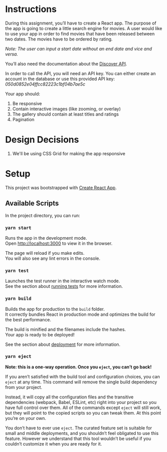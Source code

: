 # Instructions

During this assignment, you’ll have to create a React app. The purpose of the app is going to create a little search engine for movies. A user would like to use your app in order to find movies that have been released between two dates. The movies have to be ordered by rating.

_Note: The user can input a start date without an end date and vice and versa._

You’ll also need the documentation about the [Discover API](https://www.themoviedb.org/documentation/api/discover).

In order to call the API, you will need an API key. You can either create an account in the database or use this provided API key: *050d0852e04ffcc82223c1bf04b7ae5c*

Your app should:

1. Be responsive
1. Contain interactive images (like zooming, or overlay)
1. The gallery should contain at least titles and ratings
1. Pagination


# Design Decisions

1. We'll be using CSS Grid for making the app responsive

# Setup

This project was bootstrapped with [Create React App](https://github.com/facebook/create-react-app).

## Available Scripts

In the project directory, you can run:

### `yarn start`

Runs the app in the development mode.\
Open [http://localhost:3000](http://localhost:3000) to view it in the browser.

The page will reload if you make edits.\
You will also see any lint errors in the console.

### `yarn test`

Launches the test runner in the interactive watch mode.\
See the section about [running tests](https://facebook.github.io/create-react-app/docs/running-tests) for more information.

### `yarn build`

Builds the app for production to the `build` folder.\
It correctly bundles React in production mode and optimizes the build for the best performance.

The build is minified and the filenames include the hashes.\
Your app is ready to be deployed!

See the section about [deployment](https://facebook.github.io/create-react-app/docs/deployment) for more information.

### `yarn eject`

**Note: this is a one-way operation. Once you `eject`, you can’t go back!**

If you aren’t satisfied with the build tool and configuration choices, you can `eject` at any time. This command will remove the single build dependency from your project.

Instead, it will copy all the configuration files and the transitive dependencies (webpack, Babel, ESLint, etc) right into your project so you have full control over them. All of the commands except `eject` will still work, but they will point to the copied scripts so you can tweak them. At this point you’re on your own.

You don’t have to ever use `eject`. The curated feature set is suitable for small and middle deployments, and you shouldn’t feel obligated to use this feature. However we understand that this tool wouldn’t be useful if you couldn’t customize it when you are ready for it.

